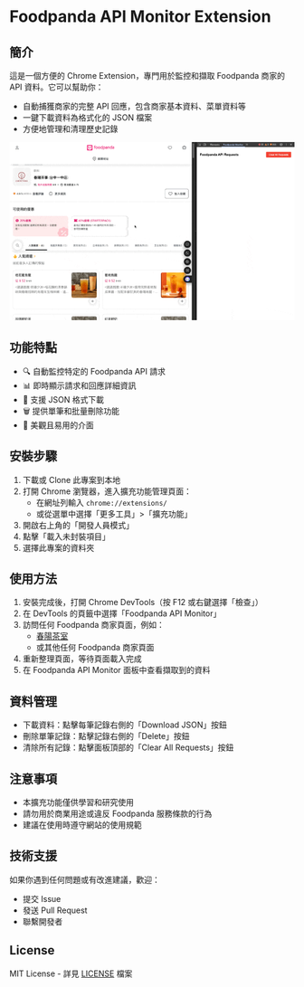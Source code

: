 # Foodpanda API Monitor Extension

## 簡介

這是一個方便的 Chrome Extension，專門用於監控和擷取 Foodpanda 商家的 API 資料。它可以幫助你：

- 自動捕獲商家的完整 API 回應，包含商家基本資料、菜單資料等
- 一鍵下載資料為格式化的 JSON 檔案
- 方便地管理和清理歷史記錄

![使用示範](/image/README/CleanShot%202025-04-19%20at%2012.15.23.gif)

## 功能特點

- 🔍 自動監控特定的 Foodpanda API 請求
- 📊 即時顯示請求和回應詳細資訊
- 💾 支援 JSON 格式下載
- 🗑️ 提供單筆和批量刪除功能
- 📱 美觀且易用的介面

## 安裝步驟

1. 下載或 Clone 此專案到本地
2. 打開 Chrome 瀏覽器，進入擴充功能管理頁面：
   - 在網址列輸入 `chrome://extensions/`
   - 或從選單中選擇「更多工具」>「擴充功能」
3. 開啟右上角的「開發人員模式」
4. 點擊「載入未封裝項目」
5. 選擇此專案的資料夾

## 使用方法

1. 安裝完成後，打開 Chrome DevTools（按 F12 或右鍵選擇「檢查」）
2. 在 DevTools 的頁籤中選擇「Foodpanda API Monitor」
3. 訪問任何 Foodpanda 商家頁面，例如：
   - [春陽茶室](https://www.foodpanda.com.tw/restaurant/q2dn/chun-yang-cha-shi-tai-zhong-zhong-dian)
   - 或其他任何 Foodpanda 商家頁面
4. 重新整理頁面，等待頁面載入完成
5. 在 Foodpanda API Monitor 面板中查看擷取到的資料

## 資料管理

- 下載資料：點擊每筆記錄右側的「Download JSON」按鈕
- 刪除單筆記錄：點擊記錄右側的「Delete」按鈕
- 清除所有記錄：點擊面板頂部的「Clear All Requests」按鈕

## 注意事項

- 本擴充功能僅供學習和研究使用
- 請勿用於商業用途或違反 Foodpanda 服務條款的行為
- 建議在使用時遵守網站的使用規範

## 技術支援

如果你遇到任何問題或有改進建議，歡迎：
- 提交 Issue
- 發送 Pull Request
- 聯繫開發者

## License

MIT License - 詳見 [LICENSE](LICENSE) 檔案